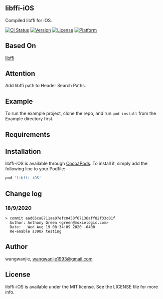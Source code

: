 ## libffi-iOS
Compiled libffi for iOS.

[![CI Status](https://img.shields.io/travis/wangwanjie/libffi-iOS.svg?style=flat)](https://travis-ci.org/wangwanjie/libffi-iOS)
[![Version](https://img.shields.io/cocoapods/v/libffi-iOS.svg?style=flat)](https://cocoapods.org/pods/libffi-iOS)
[![License](https://img.shields.io/cocoapods/l/libffi-iOS.svg?style=flat)](https://cocoapods.org/pods/libffi-iOS)
[![Platform](https://img.shields.io/cocoapods/p/libffi-iOS.svg?style=flat)](https://cocoapods.org/pods/libffi-iOS)

## Based On

[libffi](https://github.com/libffi/libffi)

## Attention
Add libffi path to Header Search Paths.

## Example

To run the example project, clone the repo, and run `pod install` from the Example directory first.

## Requirements

## Installation

libffi-iOS is available through [CocoaPods](https://cocoapods.org). To install
it, simply add the following line to your Podfile:

```ruby
pod 'libffi_iOS'
```

## Change log

### 18/9/2020
	> commit ead65ca8711aa07efc0453f67136aff82f33c01f
	  Author: Anthony Green <green@moxielogic.com>
	  Date:   Wed Aug 19 08:34:09 2020 -0400
      Re-enable s390x testing

## Author

wangwanjie, wangwanjie1993@gmail.com

## License

libffi-iOS is available under the MIT license. See the LICENSE file for more info.
